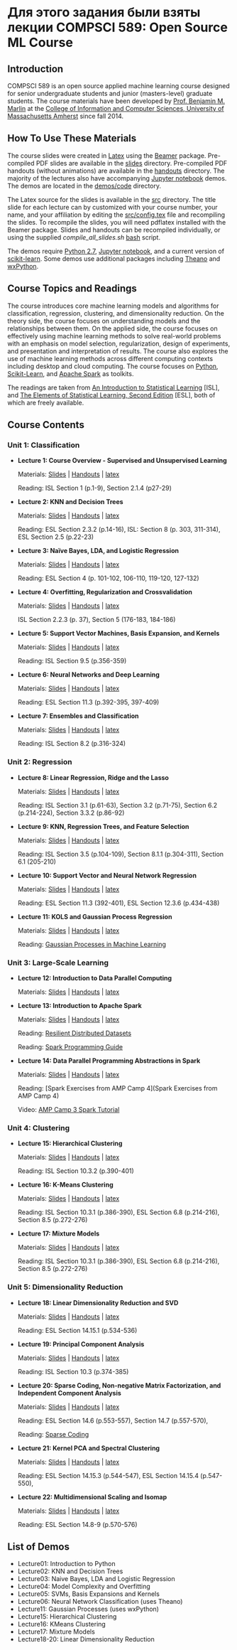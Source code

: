 # Для этого задания были взяты лекции COMPSCI 589: Open Source ML Course

## Introduction

COMPSCI 589 is an open source applied machine learning course designed for senior undergraduate students and junior (masters-level) graduate students. The course materials have been developed by [Prof. Benjamin M. Marlin](http://www.cs.umass.edu/~marlin) at the [College of Information and Computer Sciences, University of Massachusetts Amherst](http://www.cs.umass.edu) since fall 2014. 

## How To Use These Materials

The course slides were created in [Latex](https://www.latex-project.org/) using the [Beamer](https://www.ctan.org/pkg/beamer?lang=en) package. Pre-compiled PDF slides are available in the [slides](slides/) directory. Pre-compiled PDF handouts (without animations) are available in the [handouts](handouts/) directory. The majority of the lectures also have accompanying [Jupyter notebook](https://ipython.org/notebook.html) demos. The demos are located in the [demos/code](demos/code) directory. 

The Latex source for the slides is available in the [src](src/) directory. The title slide for each lecture can by customized with your course number, your name, and your affiliation by editing the [src/config.tex](src/config.tex) file and recompiling the slides. To recompile the slides, you will need pdflatex installed with the Beamer package. Slides and handouts can be recompiled individually, or using the supplied *compile_all_slides.sh* [bash](https://www.gnu.org/software/bash/) script. 

The demos require [Python 2.7](https://www.python.org/download/releases/2.7/), [Jupyter notebook](https://ipython.org/notebook.html), and a current version of [scikit-learn](http://scikit-learn.org/stable/). Some demos use additional packages including [Theano](http://deeplearning.net/software/theano/) and [wxPython](https://www.wxpython.org/).

## Course Topics and Readings

The course introduces core machine learning models and algorithms for classification, regression,  clustering, and dimensionality reduction. On the theory side, the course focuses on understanding models and the relationships between them. On the applied side, the course focuses on effectively using machine learning methods to solve real-world problems with an emphasis on model selection, regularization, design of experiments, and presentation and interpretation of results. The course also explores the use of machine learning methods across different computing contexts including desktop and cloud computing. The course focuses on [Python](https://www.python.org/), [Scikit-Learn](http://scikit-learn.org/stable/), and [Apache Spark](http://spark.apache.org/) as toolkits. 

The readings are taken from [An Introduction to Statistical Learning](http://www-bcf.usc.edu/~gareth/ISL/) [ISL], and [The Elements of Statistical Learning, Second Edition](http://statweb.stanford.edu/%7Etibs/ElemStatLearn/) [ESL], both of which are freely available. 

## Course Contents

### Unit 1: Classification

* **Lecture 1: Course Overview - Supervised and Unsupervised Learning**

   Materials: [Slides](slides/slides01.pdf) | [Handouts](handouts/handout01.pdf) | [latex](src/Lecture01/lecture.tex)

   Reading: ISL   Section 1 (p.1-9),  Section 2.1.4 (p27-29)  

* **Lecture 2: KNN and Decision Trees**

   Materials: [Slides](slides/slides02.pdf) | [Handouts](handouts/handout02.pdf) | [latex](src/Lecture02/lecture.tex)

   Reading: ESL Section 2.3.2 (p.14-16), ISL:  Section 8 (p. 303, 311-314), ESL Section 2.5 (p.22-23)

* **Lecture 3: Naïve Bayes, LDA, and Logistic Regression**

   Materials: [Slides](slides/slides03.pdf) | [Handouts](handouts/handout03.pdf) | [latex](src/Lecture03/lecture.tex)

   Reading: ESL Section 4 (p. 101-102, 106-110, 119-120, 127-132)

* **Lecture 4: Overfitting, Regularization and Crossvalidation**

   Materials: [Slides](slides/slides04.pdf) | [Handouts](handouts/handout04.pdf) | [latex](src/Lecture04/lecture.tex)

   ISL  Section 2.2.3 (p. 37),   Section 5 (176-183, 184-186)

* **Lecture 5: Support Vector Machines, Basis Expansion, and Kernels**

   Materials: [Slides](slides/slides05.pdf) | [Handouts](handouts/handout05.pdf) | [latex](src/Lecture05/lecture.tex)

   Reading: ISL  Section 9.5 (p.356-359)

* **Lecture 6: Neural Networks and Deep Learning**

   Materials: [Slides](slides/slides06.pdf) | [Handouts](handouts/handout06.pdf) | [latex](src/Lecture06/lecture.tex)

   Reading: ESL  Section 11.3 (p.392-395, 397-409)

* **Lecture 7: Ensembles and Classification**

   Materials: [Slides](slides/slides07.pdf) | [Handouts](handouts/handout07.pdf) | [latex](src/Lecture07/lecture.tex)

   Reading: ISL  Section 8.2 (p.316-324)

### Unit 2: Regression
* **Lecture 8: Linear Regression, Ridge and the Lasso**

   Materials: [Slides](slides/slides08.pdf) | [Handouts](handouts/handout08.pdf) | [latex](src/Lecture08/lecture.tex)

   Reading: ISL  Section 3.1 (p.61-63),  Section 3.2 (p.71-75),  Section 6.2 (p.214-224),  Section 3.3.2 (p.86-92)

* **Lecture 9: KNN,  Regression Trees, and Feature Selection**

   Materials: [Slides](slides/slides09.pdf) | [Handouts](handouts/handout09.pdf) | [latex](src/Lecture09/lecture.tex)

   Reading: ISL  Section 3.5 (p.104-109),  Section 8.1.1 (p.304-311),  Section 6.1 (205-210)

* **Lecture 10:  Support Vector and Neural Network Regression**

   Materials: [Slides](slides/slides10.pdf) | [Handouts](handouts/handout10.pdf) | [latex](src/Lecture10/lecture.tex)

   Reading: ESL  Section 11.3 (392-401), ESL  Section 12.3.6 (p.434-438) 
   

* **Lecture 11: KOLS and Gaussian Process Regression**

   Materials: [Slides](slides/slides11.pdf) | [Handouts](handouts/handout11.pdf) | [latex](src/Lecture11/lecture.tex)

   Reading: [Gaussian Processes in Machine Learning](http://mlg.eng.cam.ac.uk/pub/pdf/Ras04.pdf)

### Unit 3: Large-Scale Learning

* **Lecture 12: Introduction to Data Parallel Computing**

   Materials: [Slides](slides/slides12.pdf) | [Handouts](handouts/handout12.pdf) | [latex](src/Lecture12/lecture.tex)


* **Lecture 13: Introduction to Apache Spark**

   Materials: [Slides](slides/slides13.pdf) | [Handouts](handouts/handout13.pdf) | [latex](src/Lecture13/lecture.tex)

    Reading: [Resilient Distributed Datasets](http://www.cs.berkeley.edu/%7Ematei/papers/2012/nsdi_spark.pdf)
	
    Reading: [Spark Programming Guide](http://spark.apache.org/docs/latest/programming-guide.html)  
	
* **Lecture 14: Data Parallel Programming Abstractions in Spark**

   Materials: [Slides](slides/slides14.pdf) | [Handouts](handouts/handout14.pdf) | [latex](src/Lecture14/lecture.tex)

    Reading: [Spark Exercises from AMP Camp 4](Spark Exercises from AMP Camp 4)
	
    Video: [AMP Camp 3 Spark Tutorial](https://youtu.be/e-56inQL5hQ?list=PLbDk7g7PotW3FF9w-JsEXsxrtDmWjduWP)

### Unit 4: Clustering

* **Lecture 15: Hierarchical Clustering**

   Materials: [Slides](slides/slides15.pdf) | [Handouts](handouts/handout15.pdf) | [latex](src/Lecture15/lecture.tex)

    Reading: ISL  Section 10.3.2 (p.390-401)

* **Lecture 16: K-Means Clustering**

   Materials: [Slides](slides/slides16.pdf) | [Handouts](handouts/handout16.pdf) | [latex](src/Lecture16/lecture.tex)

    Reading: ISL  Section 10.3.1 (p.386-390), ESL  Section 6.8 (p.214-216),  Section 8.5 (p.272-276)

* **Lecture 17: Mixture Models**

   Materials: [Slides](slides/slides17.pdf) | [Handouts](handouts/handout17.pdf) | [latex](src/Lecture17/lecture.tex)

    Reading: ISL  Section 10.3.1 (p.386-390), ESL  Section 6.8 (p.214-216),  Section 8.5 (p.272-276)

### Unit 5: Dimensionality Reduction

* **Lecture 18: Linear Dimensionality Reduction and SVD**

   Materials: [Slides](slides/slides18.pdf) | [Handouts](handouts/handout18.pdf) | [latex](src/Lecture18/lecture.tex)

   Reading: ESL  Section 14.15.1 (p.534-536)
   

* **Lecture 19: Principal Component Analysis**

   Materials: [Slides](slides/slides19.pdf) | [Handouts](handouts/handout19.pdf) | [latex](src/Lecture19/lecture.tex)

   Reading: ISL  Section 10.3 (p.374-385)

* **Lecture 20: Sparse Coding, Non-negative Matrix Factorization, and Independent Component Analysis**

   Materials: [Slides](slides/slides20.pdf) | [Handouts](handouts/handout20.pdf) | [latex](src/Lecture20/lecture.tex)

   Reading: ESL  Section 14.6 (p.553-557),  Section 14.7 (p.557-570), 
   
   Reading: [Sparse Coding](http://ufldl.stanford.edu/wiki/index.php/Sparse_Coding)

* **Lecture 21: Kernel PCA and Spectral Clustering**

   Materials: [Slides](slides/slides21.pdf) | [Handouts](handouts/handout21.pdf) | [latex](src/Lecture21/lecture.tex)

   Reading: ESL  Section 14.15.3 (p.544-547), ESL  Section 14.15.4 (p.547-550),

* **Lecture 22: Multidimensional Scaling and Isomap**

   Materials: [Slides](slides/slides22.pdf) | [Handouts](handouts/handout22.pdf) | [latex](src/Lecture22/lecture.tex)

   Reading: ESL  Section 14.8-9 (p.570-576)

## List of Demos
* Lecture01: Introduction to Python
* Lecture02: KNN and Decision Trees
* Lecture03: Naive Bayes, LDA and Logistic Regression
* Lecture04: Model Complexity and Overfitting
* Lecture05: SVMs, Basis Expansions and Kernels
* Lecture06: Neural Network Classification (uses Theano)
* Lecture11: Gaussian Processes (uses wxPython)
* Lecture15: Hierarchical Clustering
* Lecture16: KMeans Clustering
* Lecture17: Mixture Models
* Lecture18-20: Linear Dimensionality Reduction

